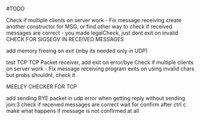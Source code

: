 #TODO

Check if multiple clients on server work - Fix message receiving 
create another constructor for MSG, or find other way to check if received messages are correct - you made legalCheck, just dont exit on invalid
CHECK FOR SIGSEGV IN RECEIVED MESSAGES

add memory freeing on exit (mby its needed only in UDP)

test TCP
TCP Packet receiver, add exit on error/bye
Check if multiple clients on server work - Fix message receiving 
program exits on using invalid chars but probs shouldnt, check it

MEELEY CHECKER FOR TCP

add sending BYE packet in udp
error when getting reply without sending join:3
check if received messages are correct
wait for confirm after ctrl c 
make what happens if message is not confirmed at all

